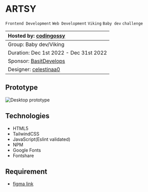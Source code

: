 # ARTSY
`Frontend Development` `Web Development` `Viking` `Baby dev` `challenge`

|Hosted by: [codingossy](https://twitter.com/codingossy)|
|:--|
|Group: Baby dev/Viking|
|Duration: Dec 1st 2022 - Dec 31st 2022|
|Sponsor: [BasitDevelops](https://twitter.com/BasitDevelops)|
|Designer: [celestinaa0](https://twitter.com/celestinaa0)|

## Prototype

![Desktop prototype](/images/prototype.png)

## Technologies

- HTML5
- TailwindCSS
- JavaScript(Eslint validated)
- NPM
- Google Fonts
- Fontshare

## Requirement

- [figma link](https://www.figma.com/file/18hZ5n19imr8RxmzwXUtKK/ARTSY?node-id=302%3A119&t=mkbfAHKhY0dCptfM-1)
  